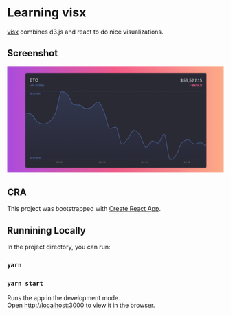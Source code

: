 # Learning visx

[visx](https://github.com/airbnb/visx) combines d3.js and react to do nice visualizations.

## Screenshot

![Screenshot](https://raw.githubusercontent.com/barbinbrad/learning-visx/master/screenshots/chart.png?raw=true)

## CRA

This project was bootstrapped with [Create React App](https://github.com/facebook/create-react-app).

## Runnining Locally

In the project directory, you can run:
### `yarn`
### `yarn start`

Runs the app in the development mode.\
Open [http://localhost:3000](http://localhost:3000) to view it in the browser.
